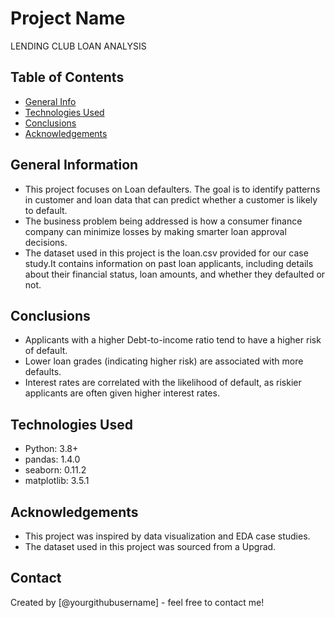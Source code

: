 
# Project Name
LENDING CLUB LOAN ANALYSIS


## Table of Contents
* [General Info](#general-information)
* [Technologies Used](#technologies-used)
* [Conclusions](#conclusions)
* [Acknowledgements](#acknowledgements)

## General Information
- This project focuses on Loan defaulters. The goal is to identify patterns in customer and loan data that can predict whether a customer is likely to default.
- The business problem being addressed is how a consumer finance company can minimize losses by making smarter loan approval decisions. 
- The dataset used in this project is the loan.csv provided for our case study.It contains information on past loan applicants, including details about their financial status, loan amounts, and whether they defaulted or not.

## Conclusions
- Applicants with a higher Debt-to-income ratio tend to have a higher risk of default.
- Lower loan grades (indicating higher risk) are associated with more defaults.
- Interest rates are correlated with the likelihood of default, as riskier applicants are often given higher interest rates.


## Technologies Used
- Python: 3.8+
- pandas: 1.4.0
- seaborn: 0.11.2
- matplotlib: 3.5.1

## Acknowledgements
- This project was inspired by data visualization and EDA case studies.
- The dataset used in this project was sourced from a Upgrad.

## Contact
Created by [@yourgithubusername] - feel free to contact me!
